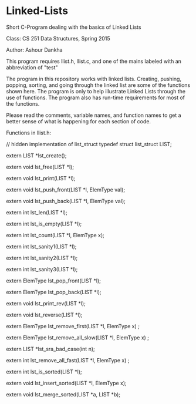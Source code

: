 # Linked-Lists

Short C-Program dealing with the basics of Linked Lists

Class: CS 251 Data Structures, Spring 2015

Author: Ashour Dankha

This program requires llist.h, llist.c, and one of the mains labeled with an abbreviation of "test"

The program in this repository works with linked lists. Creating, pushing, popping, sorting, and going through the linked list are some of the  functions shown here. The program is only to help illustrate Linked Lists through the use of functions. The program also has run-time requirements for most of the functions.

Please read the comments, variable names, and function names to get a better sense of what is happening for each section of code.

Functions in llist.h:

// hidden implementation of list_struct
typedef struct list_struct LIST;

extern LIST *lst_create(); 

extern void lst_free(LIST *l);

extern void lst_print(LIST *l); 

extern void lst_push_front(LIST *l, ElemType val); 

extern void lst_push_back(LIST *l, ElemType val); 

extern int lst_len(LIST *l);

extern int lst_is_empty(LIST *l);

extern int lst_count(LIST *l, ElemType x); 

extern int lst_sanity1(LIST *l);

extern int lst_sanity2(LIST *l);

extern int lst_sanity3(LIST *l);

extern ElemType lst_pop_front(LIST *l); 

extern ElemType lst_pop_back(LIST *l);

extern void lst_print_rev(LIST *l); 

extern void lst_reverse(LIST *l); 

extern ElemType lst_remove_first(LIST *l, ElemType x) ;

extern ElemType lst_remove_all_slow(LIST *l, ElemType x) ;

extern LIST *lst_sra_bad_case(int n); 

extern int lst_remove_all_fast(LIST *l, ElemType x) ;

extern int lst_is_sorted(LIST *l);

extern void lst_insert_sorted(LIST *l, ElemType x);

extern void lst_merge_sorted(LIST *a, LIST *b);


